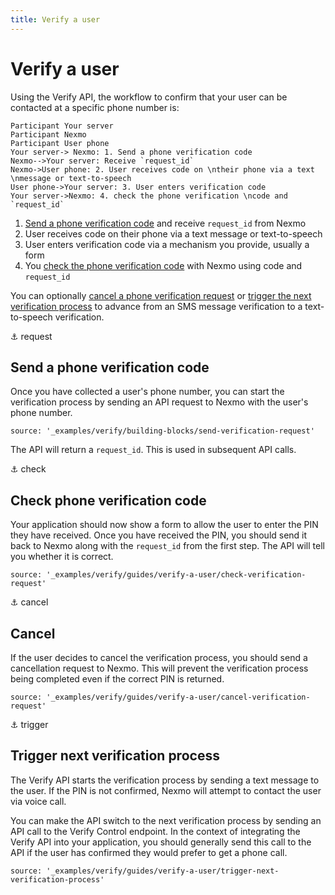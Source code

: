 ```yaml
---
title: Verify a user
---
```


# Verify a user

Using the Verify API, the workflow to confirm that your user can be contacted at a specific phone number is:

```js_sequence_diagram
Participant Your server
Participant Nexmo
Participant User phone
Your server-> Nexmo: 1. Send a phone verification code
Nexmo-->Your server: Receive `request_id`
Nexmo->User phone: 2. User receives code on \ntheir phone via a text \nmessage or text-to-speech
User phone->Your server: 3. User enters verification code
Your server->Nexmo: 4. check the phone verification \ncode and `request_id`
```

1. [Send a phone verification code](#request) and receive `request_id` from Nexmo
2. User receives code on their phone via a text message or text-to-speech
3. User enters verification code via a mechanism you provide, usually a form
4. You [check the phone verification code](#check) with Nexmo using code and `request_id`

You can optionally [cancel a phone verification request](#cancel) or [trigger the next verification process](#trigger) to advance from an SMS message verification to a text-to-speech verification.


⚓ request
## Send a phone verification code

Once you have collected a user's phone number, you can start the verification process by sending an API request to Nexmo with the user's phone number.

```tabbed_examples
source: '_examples/verify/building-blocks/send-verification-request'
```

The API will return a `request_id`. This is used in subsequent API calls.

⚓ check
## Check phone verification code

Your application should now show a form to allow the user to enter the PIN they have received. Once you have received the PIN, you should send it back to Nexmo along with the `request_id` from the first step. The API will tell you whether it is correct.

```tabbed_examples
source: '_examples/verify/guides/verify-a-user/check-verification-request'
```

⚓ cancel
## Cancel

If the user decides to cancel the verification process, you should send a cancellation request to Nexmo. This will prevent the verification process being completed even if the correct PIN is returned.

```tabbed_examples
source: '_examples/verify/guides/verify-a-user/cancel-verification-request'
```

⚓ trigger
## Trigger next verification process

The Verify API starts the verification process by sending a text message to the user. If the PIN is not confirmed, Nexmo will attempt to contact the user via voice call.

You can make the API switch to the next verification process by sending an API call to the Verify Control endpoint. In the context of integrating the Verify API into your application, you should generally send this call to the API if the user has confirmed they would prefer to get a phone call.

```tabbed_examples
source: '_examples/verify/guides/verify-a-user/trigger-next-verification-process'
```
